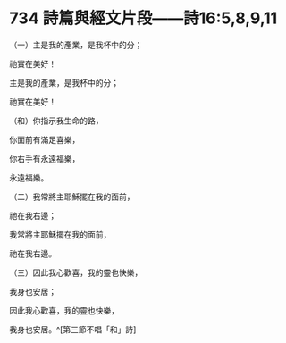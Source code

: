 # 734 詩篇與經文片段——詩16:5,8,9,11

（一）主是我的產業，是我杯中的分；

祂實在美好！

主是我的產業，是我杯中的分；

祂實在美好！

（和）你指示我生命的路，

你面前有滿足喜樂，

你右手有永遠福樂，

永遠福樂。

（二）我常將主耶穌擺在我的面前，

祂在我右邊；

我常將主耶穌擺在我的面前，

祂在我右邊。

（三）因此我心歡喜，我的靈也快樂，

我身也安居；

因此我心歡喜，我的靈也快樂，

我身也安居。^[第三節不唱「和」詩]

